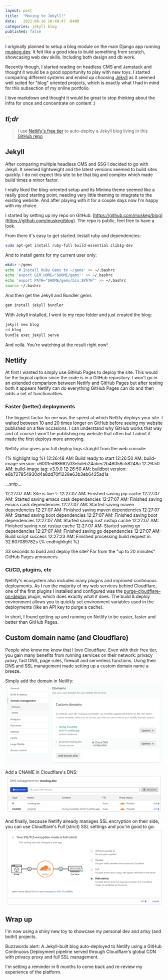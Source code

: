 ```yaml
---
layout: post
title:  "Moving to Jekyll!"
date:   2021-08-16 10:49:47 -0400
categories: jekyll blog
published: false
---
```

I originally planned to setup a blog module on the main Django app running [muskeg.dev](https://muskeg.dev). It felt like a good idea to build something from scratch, showcasing web dev skills. Including both design and db work.

Recently though, I started reading on headless CMS and Jamstack and thought it would be a good opportunity to play with new toys. I started comparing different systems and ended up choosing [Jekyll](https://github.com/jekyll/jekyll) as it seemed well suited for "blog" oriented projects, which is exactly what I had in mind for this subsection of my online portfolio.

I love markdown and thought it would be great to stop thinking about the infra for once and concentrate on content :)

## _tl;dr_

> I use [Netlify's free tier](https://app.netlify.com/signup) to auto-deploy a Jekyll blog living in this [GitHub repo](https://github.com/muskeg/blog)

## Jekyll

After comparing multiple headless CMS and SSG I decided to go with Jekyll. It seemed lightweight and the latest versions seemed to build sites quickly. I do not expect this site to be that big and complex which made build times a minor factor.

I really liked the blog-oriented setup and its Minima theme seemed like a really good starting point, needing very little theming to integrate to the existing website. And after playing with it for a couple days now I'm happy with my choice.

I started by setting up my repo on GitHub: [https://github.com/muskeg/blog](https://github.com/muskeg/blog). The repo is public, feel free to have a look.

From there it's easy to get started. Install ruby and dependencies:

```bash
sudo apt-get install ruby-full build-essential zlib1g-dev
```

And to install gems for my current user only:

```bash
mkdir ~/gems
echo '# Install Ruby Gems to ~/gems' >> ~/.bashrc
echo 'export GEM_HOME="$HOME/gems"' >> ~/.bashrc
echo 'export PATH="$HOME/gems/bin:$PATH"' >> ~/.bashrc
source ~/.bashrc
```

And then get the Jekyll and Bundler gems

```bash
gem install jekyll bundler
```

With Jekyll installed, I went to my repo folder and just created the blog:

```bash
jekyll new blog
cd blog
bundle exec jekyll serve
```

And voilà. You're watching at the result right now!

## Netlify

At first I wanted to simply use GitHub Pages to deploy the site. This would be the logical option since the code is in a GitHub repository. I won't go in an extended comparison between Netlify and GitHub Pages but after testing both it appears Netlify can do everything GitHub Pages can do and then adds a set of functionalities.

### Faster (better) deployments

The biggest factor for me was the speed at which Netlify deploys your site. I waited between 10 and 20 times longer on GitHub before seeing my website published on a few occasions. I can understand why GitHub works that way and of course I won't be publishing my website that often but I admit it made the first deploys more annoying.

Netlify also gives you full deploy logs straight from the web console:

{% highlight log %}
12:26:48 AM: Build ready to start
12:26:50 AM: build-image version: c6001ed68662a13e5deb24abec2b46058c58248a
12:26:50 AM: build-image tag: v3.9.0
12:26:50 AM: buildbot version: e6b727854930d4a8dd70f1228e63b3eb6425ad1a

...snip...

12:27:07 AM: Site is live ✨
12:27:07 AM: Finished saving pip cache
12:27:07 AM: Started saving emacs cask dependencies
12:27:07 AM: Finished saving emacs cask dependencies
12:27:07 AM: Started saving maven dependencies
12:27:07 AM: Finished saving maven dependencies
12:27:07 AM: Started saving boot dependencies
12:27:07 AM: Finished saving boot dependencies
12:27:07 AM: Started saving rust rustup cache
12:27:07 AM: Finished saving rust rustup cache
12:27:07 AM: Started saving go dependencies
12:27:07 AM: Finished saving go dependencies
12:27:07 AM: Build script success
12:27:23 AM: Finished processing build request in 32.607089782s
{% endhighlight %}

</p>
</details>

33 seconds to build and deploy the site? Far from the "up to 20 minutes" GitHub Pages announces.

### CI/CD, plugins, etc

Netlify's ecosystem also includes many plugins and improved continuous deployments. As I run the majority of my web services behind Cloudflare, one of the first plugins I installed and configured was the [purge-cloudflare-on-deploy](https://github.com/chrism2671/netlify-purge-cloudflare-on-deploy) plugin, which does exactly what it does. The build & deploy environment allows you to quickly set environment variables used in the deployments (like an API key to purge a cache).

In short, I found getting up and running on Netlify to be easier, faster and better than GitHub Pages.

## Custom domain name (and Cloudflare)

People who know me know that I love Cloudflare. Even with their free tier, you gain many benefits from running services on their network: privacy proxy, fast DNS, page rules, firewall and serverless functions. Using their DNS and SSL management made setting up a custom domain name a breeze.

Simply add the domain in Netlify:
![domain management](/assets/img/2021-08-16-movig-to-jekyll/domain-management.png)

Add a CNAME in Cloudflare's DNS:
![Cloudflare DNS](/assets/img/2021-08-16-movig-to-jekyll/cloudflare-dns.png)

And finally, because Netlify already manages SSL encryption on their side, you can use Cloudflare's Full (strict) SSL settings and you're good to go:
![Cloudflare SSL Full (strict)](/assets/img/2021-08-16-movig-to-jekyll/cloudflare-ssl-full-strict.png)

## Wrap up

I'm now using a shiny new toy to showcase my personal dev and artsy (and both!) projects.

Buzzwords alert: A Jekyll-built blog auto-deployed to Netlify using a GitHub Continuous Deployment pipeline served through Cloudflare's global CDN with privacy proxy and full SSL management.

I'm setting a reminder in 6 months to come back and re-review my experience of the platform.

<!-- You’ll find this post in your `_posts` directory. Go ahead and edit it and re-build the site to see your changes. You can rebuild the site in many different ways, but the most common way is to run `jekyll serve`, which launches a web server and auto-regenerates your site when a file is updated.

Jekyll requires blog post files to be named according to the following format:

`YEAR-MONTH-DAY-title.MARKUP`

Where `YEAR` is a four-digit number, `MONTH` and `DAY` are both two-digit numbers, and `MARKUP` is the file extension representing the format used in the file. After that, include the necessary front matter. Take a look at the source for this post to get an idea about how it works.

Jekyll also offers powerful support for code snippets:

{% highlight ruby %}
def print_hi(name)
  puts "Hi, #{name}"
end
print_hi('Tom')
#=> prints 'Hi, Tom' to STDOUT.
{% endhighlight %}

Check out the [Jekyll docs][jekyll-docs] for more info on how to get the most out of Jekyll. File all bugs/feature requests at [Jekyll’s GitHub repo][jekyll-gh]. If you have questions, you can ask them on [Jekyll Talk][jekyll-talk].

[jekyll-docs]: https://jekyllrb.com/docs/home
[jekyll-gh]:   https://github.com/jekyll/jekyll
[jekyll-talk]: https://talk.jekyllrb.com/ -->
